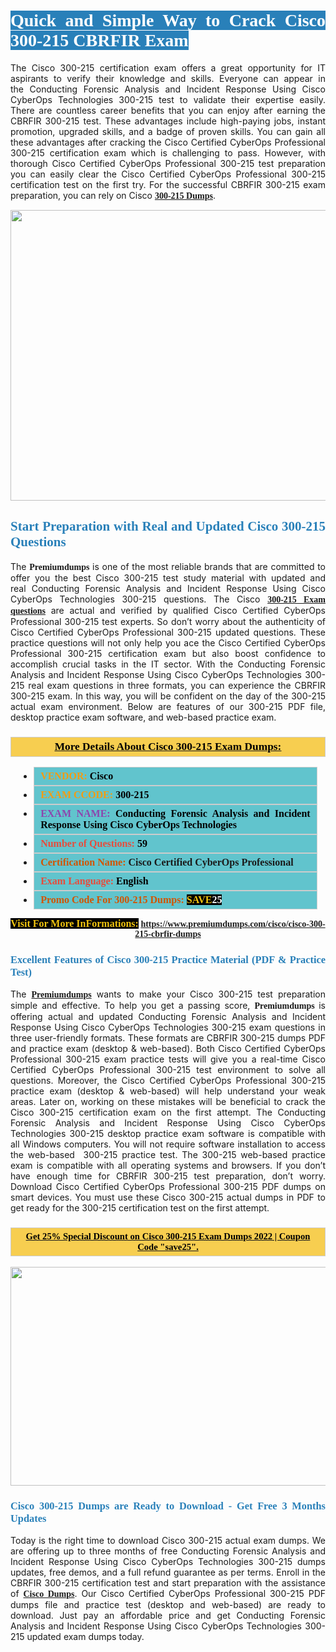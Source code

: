 <h1 style="text-align: justify;"><span style="color:#ffffff;"><span style="font-family:Georgia,serif;"><strong><span style="background-color:#2980b9;">Quick and Simple Way to Crack Cisco 300-215 CBRFIR Exam</span></strong></span></span></h1>

<p style="text-align: justify;">The Cisco 300-215 certification exam offers a great opportunity for IT aspirants to verify their knowledge and skills. Everyone can appear in the Conducting Forensic Analysis and Incident Response Using Cisco CyberOps Technologies 300-215 test to validate their expertise easily. There are countless career benefits that you can enjoy after earning the CBRFIR 300-215 test. These advantages include high-paying jobs, instant promotion, upgraded skills, and a badge of proven skills. You can gain all these advantages after cracking the Cisco Certified CyberOps Professional 300-215 certification exam which is challenging to pass. However, with thorough Cisco Certified CyberOps Professional 300-215 test preparation you can easily clear the Cisco Certified CyberOps Professional 300-215 certification test on the first try. For the successful CBRFIR 300-215 exam preparation, you can rely on Cisco <span style="font-family:Georgia,serif;"><strong><a href="https://www.premiumdumps.com/cisco/cisco-300-215-cbrfir-dumps">300-215 Dumps</a></strong></span>.</p>

<p style="text-align: center;"><a href="https://www.premiumdumps.com/cisco/cisco-300-215-cbrfir-dumps"><img alt="" src="https://i.imgur.com/KJGzbJ2.jpeg" style="width: 700px; height: 465px;" /></a></p>

<h2 style="text-align: justify;"><span style="color:#2980b9;"><span style="font-family:Georgia,serif;"><strong>Start Preparation with Real and Updated Cisco 300-215 Questions</strong></span></span></h2>

<p style="text-align: justify;">The <span style="font-size:14px;"><span style="font-family:Georgia,serif;"><strong>Premiumdumps</strong></span></span> is one of the most reliable brands that are committed to offer you the best Cisco 300-215 test study material with updated and real Conducting Forensic Analysis and Incident Response Using Cisco CyberOps Technologies 300-215 questions. The Cisco <span style="font-family:Georgia,serif;"><strong><a href="https://www.premiumdumps.com/cisco/cisco-300-215-cbrfir-dumps">300-215 Exam questions</a></strong></span> are actual and verified by qualified Cisco Certified CyberOps Professional 300-215 test experts. So don’t worry about the authenticity of Cisco Certified CyberOps Professional 300-215 updated questions. These practice questions will not only help you ace the Cisco Certified CyberOps Professional 300-215 certification exam but also boost confidence to accomplish crucial tasks in the IT sector. With the Conducting Forensic Analysis and Incident Response Using Cisco CyberOps Technologies 300-215 real exam questions in three formats, you can experience the CBRFIR 300-215 exam. In this way, you will be confident on the day of the 300-215 actual exam environment. Below are features of our 300-215 PDF file, desktop practice exam software, and web-based practice exam.</p>

<h3 style="background: #f7ce50; border: 1px solid rgb(204, 204, 204); padding: 5px 10px; text-align: center;"><span style="font-family:Georgia,serif;"><u><u><span style="color:#000000;"><span style="font-size:11pt"><span style="line-height:normal"><b><span style="font-size:13.0pt"><span cambria="">More Details About Cisco 300-215 Exam Dumps:</span></span></b></span></span></span></u></u></span></h3>

<ul>
	<li style="margin:0cm 10pt">
	<div style="background:#61c4cd; border: 1px solid rgb(204, 204, 204); padding: 5px 10px; text-align: justify;"><span style="font-family:Georgia,serif;"><span style="font-size:11pt"><span style="line-height:normal"><b><span style="font-size:12.0pt"><span new="" roman="" times=""><span style="color:#f39c12;">VENDOR:</span> <span style="color:#000000;">Cisco</span></span></span></b></span></span></span></div>
	</li>
	<li style="margin:0cm 10pt">
	<div style="background: #61c4cd; border: 1px solid rgb(204, 204, 204); padding: 5px 10px; text-align: justify;"><span style="font-family:Georgia,serif;"><span style="font-size:11pt"><span style="line-height:normal"><b><span style="font-size:12.0pt"><span new="" roman="" times=""><span style="color:#f39c12;">EXAM CCODE:</span> <span style="color:#000000;">300-215</span></span></span></b></span></span></span></div>
	</li>
	<li style="margin:0cm 10pt">
	<div style="background: #61c4cd; border: 1px solid rgb(204, 204, 204); padding: 5px 10px; text-align: justify;"><span style="font-family:Georgia,serif;"><span style="font-size:11pt"><span style="line-height:normal"><b><span style="font-size:12.0pt"><span new="" roman="" times=""><span style="color:#8e44ad;">EXAM NAME:</span> <span style="color:#000000;">Conducting Forensic Analysis and Incident Response Using Cisco CyberOps Technologies</span></span></span></b></span></span></span></div>
	</li>
	<li style="margin:0cm 10pt">
	<div style="background: #61c4cd; border: 1px solid rgb(204, 204, 204); padding: 5px 10px;"><span style="font-family:Georgia,serif;"><span style="font-size:11pt"><span style="line-height:normal"><b><span style="font-size:12.0pt"><span new="" roman="" times=""><span style="color:#e74c3c;">Number of Questions:</span><span style="color:#000000;"><span style="color:#f1c40f;"> </span>59</span></span></span></b></span></span></span></div>
	</li>
	<li style="margin:0cm 10pt">
	<div style="background: #61c4cd; border: 1px solid rgb(204, 204, 204); padding: 5px 10px; text-align: justify;"><span style="font-family:Georgia,serif;"><span style="font-size:11pt"><span style="line-height:normal"><b><span style="font-size:12.0pt"><span new="" roman="" times=""><span style="color:#d35400;">Certification Name:</span> Cisco Certified CyberOps Professional</span></span></b></span></span></span></div>
	</li>
	<li style="margin:0cm 10pt">
	<div style="background: #61c4cd; border: 1px solid rgb(204, 204, 204); padding: 5px 10px; text-align: justify;"><span style="font-family:Georgia,serif;"><span style="font-size:11pt"><span style="line-height:normal"><b><span style="font-size:12.0pt"><span new="" roman="" times=""><span style="color:#e74c3c;">Exam Language:</span> <span style="color:#000000;">English</span></span></span></b></span></span></span></div>
	</li>
	<li style="margin:0cm 10pt">
	<div style="background: #61c4cd; border: 1px solid rgb(204, 204, 204); padding: 5px 10px;"><span style="font-family:Georgia,serif;"><span style="font-size:11pt"><span style="line-height:normal"><b><span style="font-size:12.0pt"><span new="" roman="" times=""><span style="color:#d35400;">Promo Code For 300-215 Dumps:</span><span style="color:#f1c40f;"> <span style="background-color:#000000;">SAVE</span></span><span style="color:#ffffff;"><span style="background-color:#000000;">25</span></span></span></span></b></span></span></span></div>
	</li>
</ul>

<p style="text-align: center;"><span style="font-family:Georgia,serif;"><strong><span style="font-size:16px;"><span style="color:#f1c40f;"><span style="background-color:#000000;">Visit For More InFormations:</span></span></span> <a href="https://www.premiumdumps.com/cisco/cisco-300-215-cbrfir-dumps">https://www.premiumdumps.com/cisco/cisco-300-215-cbrfir-dumps</a></strong></span></p>

<h3 style="text-align: justify;"><span style="color:#2980b9;"><span style="font-family:Georgia,serif;"><strong><strong><strong>Excellent Features of Cisco 300-215 Practice Material (PDF & Practice Test)</strong></strong></strong></span></span></h3>

<p style="text-align: justify;">The <a href="https://www.premiumdumps.com/"><span style="font-size:14px;"><span style="font-family:Georgia,serif;"><strong>Premiumdumps</strong></span></span></a> wants to make your Cisco 300-215 test preparation simple and effective. To help you get a passing score, <span style="font-size:14px;"><span style="font-family:Georgia,serif;"><strong>Premiumdumps </strong></span></span>is offering actual and updated Conducting Forensic Analysis and Incident Response Using Cisco CyberOps Technologies 300-215 exam questions in three user-friendly formats. These formats are CBRFIR 300-215 dumps PDF and practice exam (desktop & web-based). Both Cisco Certified CyberOps Professional 300-215 exam practice tests will give you a real-time Cisco Certified CyberOps Professional 300-215 test environment to solve all questions. Moreover, the Cisco Certified CyberOps Professional 300-215 practice exam (desktop & web-based) will help understand your weak areas. Later on, working on these mistakes will be beneficial to crack the Cisco 300-215 certification exam on the first attempt. The Conducting Forensic Analysis and Incident Response Using Cisco CyberOps Technologies 300-215 desktop practice exam software is compatible with all Windows computers. You will not require software installation to access the web-based  300-215 practice test. The 300-215 web-based practice exam is compatible with all operating systems and browsers. If you don’t have enough time for CBRFIR 300-215 test preparation, don’t worry. Download Cisco Certified CyberOps Professional 300-215 PDF dumps on smart devices. You must use these Cisco 300-215 actual dumps in PDF to get ready for the 300-215 certification test on the first attempt.</p>

<h3 style="background: rgb(247, 206, 80); border: 1px solid rgb(204, 204, 204); padding: 5px 10px; text-align: center;"><span style="font-family:Georgia,serif;"><u><span style="color:#000000;"><span style="font-size:11pt;"><span style="line-height:normal;"><b><span cambria="">Get 25% Special Discount on Cisco 300-215 Exam Dumps 2022 | Coupon Code "save25".</span></b></span></span></span></u></span></h3>

<p style="text-align: center;"><strong><strong><a href="https://www.premiumdumps.com/cisco/cisco-300-215-cbrfir-dumps"><img alt="" src="https://i.imgur.com/F18GQwv.jpeg" style="width: 700px; height: 350px;" /></a></strong></strong></p>

<h3 style="text-align: justify;"><strong><span style="color:#2980b9;"><span style="font-family:Georgia,serif;"><strong><strong><strong>Cisco 300-215 Dumps are Ready to Download - Get Free 3 Months Updates</strong></strong></strong></span></span></strong></h3>

<p style="text-align: justify;">Today is the right time to download Cisco 300-215 actual exam dumps. We are offering up to three months of free Conducting Forensic Analysis and Incident Response Using Cisco CyberOps Technologies 300-215 dumps updates, free demos, and a full refund guarantee as per terms. Enroll in the CBRFIR 300-215 certification test and start preparation with the assistance of <span style="font-family:Georgia,serif;"><strong><a href="https://www.premiumdumps.com/cisco-exam-dumps">Cisco Dumps</a></strong></span>. Our Cisco Certified CyberOps Professional 300-215 PDF dumps file and practice test (desktop and web-based) are ready to download. Just pay an affordable price and get Conducting Forensic Analysis and Incident Response Using Cisco CyberOps Technologies 300-215 updated exam dumps today.</p>
